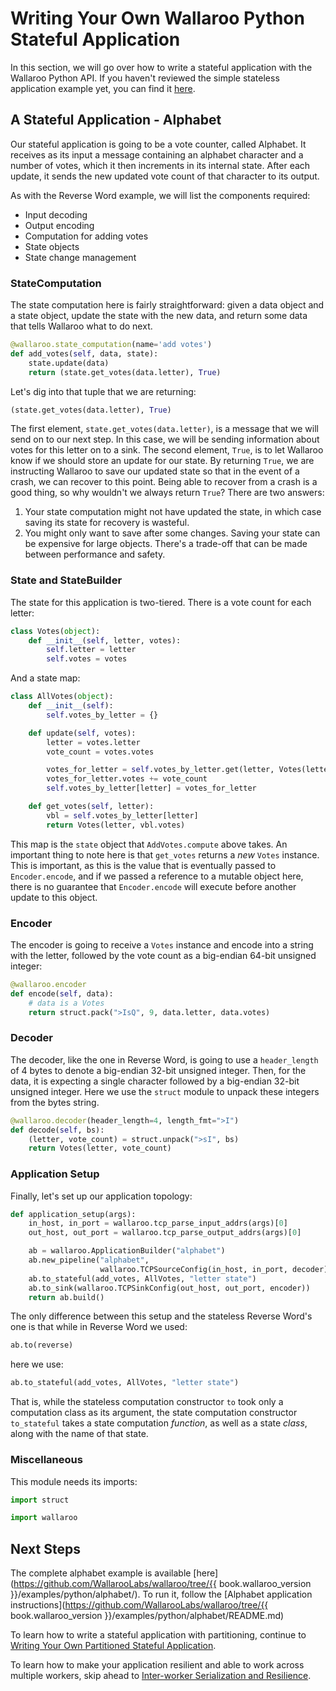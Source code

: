 # Writing Your Own Wallaroo Python Stateful Application

In this section, we will go over how to write a stateful application with the Wallaroo Python API. If you haven't reviewed the simple stateless application example yet, you can find it [here](writing-your-own-application.md).

## A Stateful Application - Alphabet

Our stateful application is going to be a vote counter, called Alphabet. It receives as its input a message containing an alphabet character and a number of votes, which it then increments in its internal state. After each update, it sends the new updated vote count of that character to its output.

As with the Reverse Word example, we will list the components required:

* Input decoding
* Output encoding
* Computation for adding votes
* State objects
* State change management

### StateComputation

The state computation here is fairly straightforward: given a data object and a state object, update the state with the new data, and return some data that tells Wallaroo what to do next.

```python
@wallaroo.state_computation(name='add votes')
def add_votes(self, data, state):
    state.update(data)
    return (state.get_votes(data.letter), True)
```

Let's dig into that tuple that we are returning:

```python
(state.get_votes(data.letter), True)
```

The first element, `state.get_votes(data.letter)`, is a message that we will send on to our next step. In this case, we will be sending information about votes for this letter on to a sink. The second element, `True`, is to let Wallaroo know if we should store an update for our state. By returning `True`, we are instructing Wallaroo to save our updated state so that in the event of a crash, we can recover to this point. Being able to recover from a crash is a good thing, so why wouldn't we always return `True`? There are two answers:

1. Your state computation might not have updated the state, in which case saving its state for recovery is wasteful.
2. You might only want to save after some changes. Saving your state can be expensive for large objects. There's a trade-off that can be made between performance and safety.

### State and StateBuilder

The state for this application is two-tiered. There is a vote count for each letter:

```python
class Votes(object):
    def __init__(self, letter, votes):
        self.letter = letter
        self.votes = votes
```

And a state map:

```python
class AllVotes(object):
    def __init__(self):
        self.votes_by_letter = {}

    def update(self, votes):
        letter = votes.letter
        vote_count = votes.votes

        votes_for_letter = self.votes_by_letter.get(letter, Votes(letter, 0))
        votes_for_letter.votes += vote_count
        self.votes_by_letter[letter] = votes_for_letter

    def get_votes(self, letter):
        vbl = self.votes_by_letter[letter]
        return Votes(letter, vbl.votes)
```

This map is the `state` object that `AddVotes.compute` above takes.
An important thing to note here is that `get_votes` returns a _new_ `Votes` instance. This is important, as this is the value that is eventually passed to `Encoder.encode`, and if we passed a reference to a mutable object here, there is no guarantee that `Encoder.encode` will execute before another update to this object.

### Encoder
The encoder is going to receive a `Votes` instance and encode into a string with the letter, followed by the vote count as a big-endian 64-bit unsigned integer:

```python
@wallaroo.encoder
def encode(self, data):
    # data is a Votes
    return struct.pack(">IsQ", 9, data.letter, data.votes)
```

### Decoder

The decoder, like the one in Reverse Word, is going to use a `header_length` of 4 bytes to denote a big-endian 32-bit unsigned integer. Then, for the data, it is expecting a single character followed by a big-endian 32-bit unsigned integer. Here we use the `struct` module to unpack these integers from the bytes string.

```python
@wallaroo.decoder(header_length=4, length_fmt=">I")
def decode(self, bs):
    (letter, vote_count) = struct.unpack(">sI", bs)
    return Votes(letter, vote_count)
```

### Application Setup

Finally, let's set up our application topology:

```python
def application_setup(args):
    in_host, in_port = wallaroo.tcp_parse_input_addrs(args)[0]
    out_host, out_port = wallaroo.tcp_parse_output_addrs(args)[0]

    ab = wallaroo.ApplicationBuilder("alphabet")
    ab.new_pipeline("alphabet",
                    wallaroo.TCPSourceConfig(in_host, in_port, decoder))
    ab.to_stateful(add_votes, AllVotes, "letter state")
    ab.to_sink(wallaroo.TCPSinkConfig(out_host, out_port, encoder))
    return ab.build()
```

The only difference between this setup and the stateless Reverse Word's one is that while in Reverse Word we used:

```python
ab.to(reverse)
```

here we use:

```python
ab.to_stateful(add_votes, AllVotes, "letter state")
```

That is, while the stateless computation constructor `to` took only a computation class as its argument, the state computation constructor `to_stateful` takes a state computation _function_, as well as a state _class_, along with the name of that state.

### Miscellaneous

This module needs its imports:
```python
import struct

import wallaroo
```

## Next Steps

The complete alphabet example is available [here](https://github.com/WallarooLabs/wallaroo/tree/{{ book.wallaroo_version }}/examples/python/alphabet/). To run it, follow the [Alphabet application instructions](https://github.com/WallarooLabs/wallaroo/tree/{{ book.wallaroo_version }}/examples/python/alphabet/README.md)

To learn how to write a stateful application with partitioning, continue to [Writing Your Own Partitioned Stateful Application](writing-your-own-partitioned-stateful-application.md).

To learn how to make your application resilient and able to work across multiple workers, skip ahead to [Inter-worker Serialization and Resilience](interworker-serialization-and-resilience.md).
